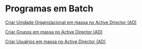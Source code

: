 # Programas em Batch

<a href="https://github.com/3dinvein/Programas-em-Batch/tree/main/CRIAR-OUs-EM-MASSA">Criar Unidade Organizacional em massa no Active Director (AD)</a>

<a href="https://github.com/3dinvein/Programas-em-Batch/tree/main/CRIAR-GRUPOS-EM-MASSA">Criar Grupos em massa no Active Director (AD)</a>

<a href="https://github.com/3dinvein/Programas-em-Batch/tree/main/CRIAR-USUARIOS-EM-MASSA">Criar Usuários em massa no Active Director (AD)</a>
